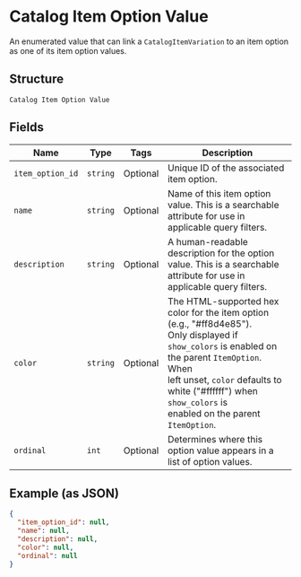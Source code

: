 
# Catalog Item Option Value

An enumerated value that can link a
`CatalogItemVariation` to an item option as one of
its item option values.

## Structure

`Catalog Item Option Value`

## Fields

| Name | Type | Tags | Description |
|  --- | --- | --- | --- |
| `item_option_id` | `string` | Optional | Unique ID of the associated item option. |
| `name` | `string` | Optional | Name of this item option value. This is a searchable attribute for use in applicable query filters. |
| `description` | `string` | Optional | A human-readable description for the option value. This is a searchable attribute for use in applicable query filters. |
| `color` | `string` | Optional | The HTML-supported hex color for the item option (e.g., "#ff8d4e85").<br>Only displayed if `show_colors` is enabled on the parent `ItemOption`. When<br>left unset, `color` defaults to white ("#ffffff") when `show_colors` is<br>enabled on the parent `ItemOption`. |
| `ordinal` | `int` | Optional | Determines where this option value appears in a list of option values. |

## Example (as JSON)

```json
{
  "item_option_id": null,
  "name": null,
  "description": null,
  "color": null,
  "ordinal": null
}
```

